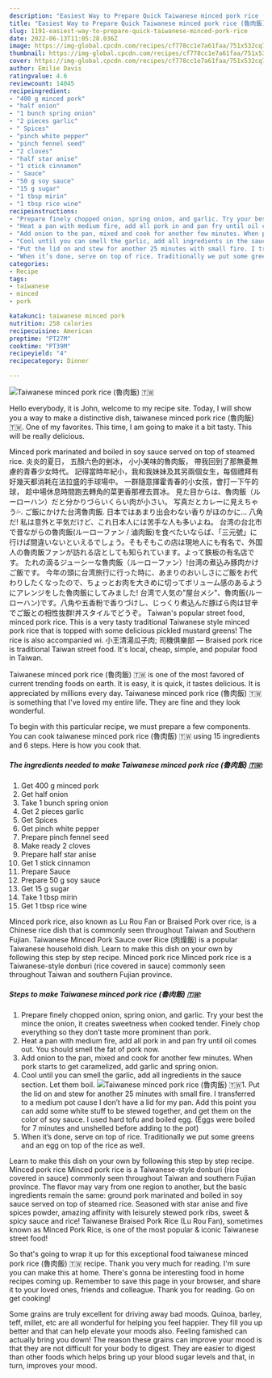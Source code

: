```yaml
---
description: "Easiest Way to Prepare Quick Taiwanese minced pork rice (魯肉飯) 🇹🇼"
title: "Easiest Way to Prepare Quick Taiwanese minced pork rice (魯肉飯) 🇹🇼"
slug: 1191-easiest-way-to-prepare-quick-taiwanese-minced-pork-rice
date: 2022-06-13T11:05:28.036Z
image: https://img-global.cpcdn.com/recipes/cf778cc1e7a61faa/751x532cq70/taiwanese-minced-pork-rice-魯肉飯-🇹🇼-recipe-main-photo.jpg
thumbnail: https://img-global.cpcdn.com/recipes/cf778cc1e7a61faa/751x532cq70/taiwanese-minced-pork-rice-魯肉飯-🇹🇼-recipe-main-photo.jpg
cover: https://img-global.cpcdn.com/recipes/cf778cc1e7a61faa/751x532cq70/taiwanese-minced-pork-rice-魯肉飯-🇹🇼-recipe-main-photo.jpg
author: Emilie Davis
ratingvalue: 4.6
reviewcount: 14045
recipeingredient:
- "400 g minced pork"
- "half onion"
- "1 bunch spring onion"
- "2 pieces garlic"
- " Spices"
- "pinch white pepper"
- "pinch fennel seed"
- "2 cloves"
- "half star anise"
- "1 stick cinnamon"
- " Sauce"
- "50 g soy sauce"
- "15 g sugar"
- "1 tbsp mirin"
- "1 tbsp rice wine"
recipeinstructions:
- "Prepare finely chopped onion, spring onion, and garlic. Try your best the mince the onion, it creates sweetness when cooked tender. Finely chop everything so they don’t taste more prominent than pork."
- "Heat a pan with medium fire, add all pork in and pan fry until oil comes out. You should smell the fat of pork now."
- "Add onion to the pan, mixed and cook for another few minutes. When pork starts to get caramelized, add garlic and spring onion."
- "Cool until you can smell the garlic, add all ingredients in the sauce section. Let them boil."
- "Put the lid on and stew for another 25 minutes with small fire. I transferred to a medium pot cause I don’t have a lid for my pan. Add this point you can add some white stuff to be stewed together, and get them on the color of soy sauce. I used hard tofu and boiled egg. (Eggs were boiled for 7 minutes and unshelled before adding to the pot)"
- "When it’s done, serve on top of rice. Traditionally we put some greens and an egg on top of the rice as well."
categories:
- Recipe
tags:
- taiwanese
- minced
- pork

katakunci: taiwanese minced pork 
nutrition: 258 calories
recipecuisine: American
preptime: "PT27M"
cooktime: "PT39M"
recipeyield: "4"
recipecategory: Dinner

---
```



![Taiwanese minced pork rice (魯肉飯) 🇹🇼](https://img-global.cpcdn.com/recipes/cf778cc1e7a61faa/751x532cq70/taiwanese-minced-pork-rice-魯肉飯-🇹🇼-recipe-main-photo.jpg)

Hello everybody, it is John, welcome to my recipe site. Today, I will show you a way to make a distinctive dish, taiwanese minced pork rice (魯肉飯) 🇹🇼. One of my favorites. This time, I am going to make it a bit tasty. This will be really delicious.

Minced pork marinated and boiled in soy sauce served on top of steamed rice. 炎炎的夏日， 五顏六色的剉冰， 小小美味的魯肉飯， 帶我回到了那無憂無慮的青春少女時代。 記得當時年紀小，我和我妹妹及其另兩個女生，每個禮拜有好幾天都消耗在法拉盛的手球場中。 一群隨意揮霍青春的小女孩，會打一下午的球， 趁中場休息時間跑去轉角的菜更香那裡去買冰。 見た目からは、魯肉飯（ルーローハン）だと分かりづらいくらい肉が小さい。 写真だとカレーに見えちゃう💦. ご飯にかけた台湾魯肉飯. 日本ではあまり出会わない香りがほのかに… 八角だ! 私は意外と平気だけど、これ日本人には苦手な人も多いよね。 台湾の台北市で昔ながらの魯肉飯(ルーローファン / 滷肉飯)を食べたいならば、「三元號」に行けば間違いないといえるでしょう。そもそもこの店は現地人にも有名で、外国人の魯肉飯ファンが訪れる店としても知られています。よって鉄板の有名店です。 たれの滴るジューシーな魯肉飯（ルーローファン）!台湾の煮込み豚肉かけご飯です。 今年の頭に台湾旅行に行った時に、あまりのおいしさにご飯をお代わりしたくなったので、ちょっとお肉を大きめに切ってボリューム感のあるようにアレンジをした魯肉飯にしてみました! 台湾で人気の&#34;屋台メシ&#34;、魯肉飯(ルーローハン)です。八角や五香粉で香りづけし、じっくり煮込んだ豚ばら肉は甘辛でご飯との相性抜群!丼スタイルでどうぞ。 Taiwan&#39;s popular street food, minced pork rice. This is a very tasty traditional Taiwanese style minced pork rice that is topped with some delicious pickled mustard greens! The rice is also accompanied wi. 小王清湯瓜子肉; 司機俱樂部 — Braised pork rice is traditional Taiwan street food. It&#39;s local, cheap, simple, and popular food in Taiwan.

Taiwanese minced pork rice (魯肉飯) 🇹🇼 is one of the most favored of current trending foods on earth. It is easy, it is quick, it tastes delicious. It is appreciated by millions every day. Taiwanese minced pork rice (魯肉飯) 🇹🇼 is something that I've loved my entire life. They are fine and they look wonderful.


To begin with this particular recipe, we must prepare a few components. You can cook taiwanese minced pork rice (魯肉飯) 🇹🇼 using 15 ingredients and 6 steps. Here is how you cook that.

<!--inarticleads1-->

##### The ingredients needed to make Taiwanese minced pork rice (魯肉飯) 🇹🇼:

1. Get 400 g minced pork
1. Get half onion
1. Take 1 bunch spring onion
1. Get 2 pieces garlic
1. Get  Spices
1. Get pinch white pepper
1. Prepare pinch fennel seed
1. Make ready 2 cloves
1. Prepare half star anise
1. Get 1 stick cinnamon
1. Prepare  Sauce
1. Prepare 50 g soy sauce
1. Get 15 g sugar
1. Take 1 tbsp mirin
1. Get 1 tbsp rice wine


Minced pork rice, also known as Lu Rou Fan or Braised Pork over rice, is a Chinese rice dish that is commonly seen throughout Taiwan and Southern Fujian. Taiwanese Minced Pork Sauce over Rice (肉燥飯) is a popular Taiwanese household dish. Learn to make this dish on your own by following this step by step recipe. Minced pork rice Minced pork rice is a Taiwanese-style donburi (rice covered in sauce) commonly seen throughout Taiwan and southern Fujian province. 

<!--inarticleads2-->

##### Steps to make Taiwanese minced pork rice (魯肉飯) 🇹🇼:

1. Prepare finely chopped onion, spring onion, and garlic. Try your best the mince the onion, it creates sweetness when cooked tender. Finely chop everything so they don’t taste more prominent than pork.
1. Heat a pan with medium fire, add all pork in and pan fry until oil comes out. You should smell the fat of pork now.
1. Add onion to the pan, mixed and cook for another few minutes. When pork starts to get caramelized, add garlic and spring onion.
1. Cool until you can smell the garlic, add all ingredients in the sauce section. Let them boil.
<img src="//assets-global.cpcdn.com/assets/icons/button_play-2c75c40dde080a61004c1f40b05d8f140eaff45d7e9e6481dc71c63d2e7c4909.png" alt="Taiwanese minced pork rice (魯肉飯) 🇹🇼">1. Put the lid on and stew for another 25 minutes with small fire. I transferred to a medium pot cause I don’t have a lid for my pan. Add this point you can add some white stuff to be stewed together, and get them on the color of soy sauce. I used hard tofu and boiled egg. (Eggs were boiled for 7 minutes and unshelled before adding to the pot)
1. When it’s done, serve on top of rice. Traditionally we put some greens and an egg on top of the rice as well.


Learn to make this dish on your own by following this step by step recipe. Minced pork rice Minced pork rice is a Taiwanese-style donburi (rice covered in sauce) commonly seen throughout Taiwan and southern Fujian province. The flavor may vary from one region to another, but the basic ingredients remain the same: ground pork marinated and boiled in soy sauce served on top of steamed rice. Seasoned with star anise and five spices powder, amazing affinity with leisurely stewed pork ribs, sweet &amp; spicy sauce and rice! Taiwanese Braised Pork Rice (Lu Rou Fan), sometimes known as Minced Pork Rice, is one of the most popular &amp; iconic Taiwanese street food! 

So that's going to wrap it up for this exceptional food taiwanese minced pork rice (魯肉飯) 🇹🇼 recipe. Thank you very much for reading. I'm sure you can make this at home. There's gonna be interesting food in home recipes coming up. Remember to save this page in your browser, and share it to your loved ones, friends and colleague. Thank you for reading. Go on get cooking!

Some grains are truly excellent for driving away bad moods. Quinoa, barley, teff, millet, etc are all wonderful for helping you feel happier. They fill you up better and that can help elevate your moods also. Feeling famished can actually bring you down! The reason these grains can improve your mood is that they are not difficult for your body to digest. They are easier to digest than other foods which helps bring up your blood sugar levels and that, in turn, improves your mood.
